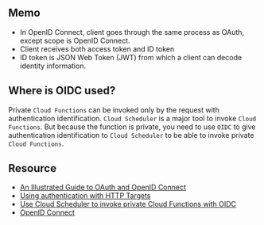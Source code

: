 ## Memo

- In OpenID Connect, client goes through the same process as OAuth, except scope is OpenID Connect.
- Client receives both access token and ID token
- ID token is JSON Web Token (JWT) from which a client can decode identity information.

## Where is OIDC used?

Private `Cloud Functions` can be invoked only by the request with authentication identification. `Cloud Scheduler` is a major tool to invoke `Cloud Functions`. But because the function is private, you need to use `OIDC` to give authentication identification to `Cloud Scheduler` to be able to invoke private `Cloud Functions`. 

## Resource

- [An Illustrated Guide to OAuth and OpenID Connect](https://www.youtube.com/watch?v=t18YB3xDfXI)
- [Using authentication with HTTP Targets](https://cloud.google.com/scheduler/docs/http-target-auth)
- [Use Cloud Scheduler to invoke private Cloud Functions with OIDC](https://cloud.google.com/community/tutorials/using-scheduler-invoke-private-functions-oidc)
- [OpenID Connect](https://developers.google.com/identity/protocols/oauth2/openid-connect)